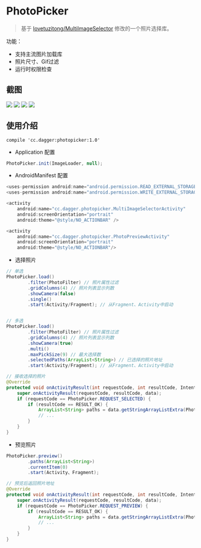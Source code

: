 # PhotoPicker

> 基于 [lovetuzitong/MultiImageSelector](https://github.com/lovetuzitong/MultiImageSelector) 修改的一个照片选择库。

功能：

- 支持主流图片加载库
- 照片尺寸、Gif过滤
- 运行时权限检查

## 截图
![](http://ww1.sinaimg.cn/mw690/006fnUCcgw1f4tn5o3110j308c0etjsd.jpg)
![](https://github.com/wzfu/PhotoPicker/raw/1.0/renderings/image_02.png)
![](https://github.com/wzfu/PhotoPicker/raw/1.0/renderings/image_03.png)
![](https://github.com/wzfu/PhotoPicker/raw/1.0/renderings/image_04.png)

## 使用介绍

```
compile 'cc.dagger:photopicker:1.0'
```

- Application 配置

```java
PhotoPicker.init(ImageLoader, null);
```

- AndroidManifest 配置

```java
<uses-permission android:name="android.permission.READ_EXTERNAL_STORAGE" />
<uses-permission android:name="android.permission.WRITE_EXTERNAL_STORAGE" />

<activity
    android:name="cc.dagger.photopicker.MultiImageSelectorActivity"
    android:screenOrientation="portrait"
    android:theme="@style/NO_ACTIONBAR" />

<activity
    android:name="cc.dagger.photopicker.PhotoPreviewActivity"
    android:screenOrientation="portrait"
    android:theme="@style/NO_ACTIONBAR"/>
```

- 选择照片

```java
// 单选
PhotoPicker.load()
        .filter(PhotoFilter) // 照片属性过滤
        .gridColumns(4) // 照片列表显示列数
        .showCamera(false)
        .single()
        .start(Activity/Fragment); // 从Fragment、Activity中启动


// 多选
PhotoPicker.load()
        .filter(PhotoFilter) // 照片属性过滤
        .gridColumns(4) // 照片列表显示列数
        .showCamera(true)
        .multi()
        .maxPickSize(9) // 最大选择数
        .selectedPaths(ArrayList<String>) // 已选择的照片地址
        .start(Activity/Fragment); // 从Fragment、Activity中启动

// 接收选择的照片
@Override
protected void onActivityResult(int requestCode, int resultCode, Intent data) {
    super.onActivityResult(requestCode, resultCode, data);
    if (requestCode == PhotoPicker.REQUEST_SELECTED) {
        if (resultCode == RESULT_OK) {
            ArrayList<String> paths = data.getStringArrayListExtra(PhotoPicker.EXTRA_RESULT);
            // ...
        }
    }
}
```

- 预览照片

```java
PhotoPicker.preview()
        .paths(ArrayList<String>)
        .currentItem(0)
        .start(Activity、Fragment);

// 预览后返回照片地址
@Override
protected void onActivityResult(int requestCode, int resultCode, Intent data) {
    super.onActivityResult(requestCode, resultCode, data);
    if (requestCode == PhotoPicker.REQUEST_PREVIEW) {
        if (resultCode == RESULT_OK) {
            ArrayList<String> paths = data.getStringArrayListExtra(PhotoPicker.PATHS);
            // ...
        }
    }
}
```